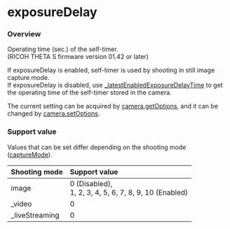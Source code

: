 # exposureDelay

### Overview

Operating time (sec.) of the self-timer.   
(RICOH THETA S firmware version 01.42 or later)

If exposureDelay is enabled, self-timer is used by shooting in still image capture mode.  
If exposureDelay is disabled, use [\_latestEnabledExposureDelayTime](_latest_enabled_exposure_delay_time.md) to get the operating time of the self-timer stored in the camera.

The current setting can be acquired by [camera.getOptions](../commands/camera.get_options.md), and it can be changed by [camera.setOptions](../commands/camera.set_options.md).

### Support value

Values that can be set differ depending on the shooting mode ([captureMode](capture_mode.md)).

| Shooting mode | Support value |
|:--|:--|
| image | 0 (Disabled),<br>1, 2, 3, 4, 5, 6, 7, 8, 9, 10 (Enabled) |
| \_video | 0 |
| \_liveStreaming | 0 |
